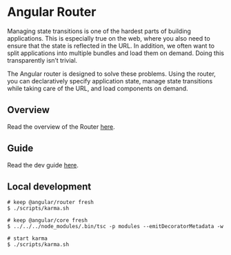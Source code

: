 Angular Router
=========

Managing state transitions is one of the hardest parts of building applications. This is especially true on the web, where you also need to ensure that the state is reflected in the URL. In addition, we often want to split applications into multiple bundles and load them on demand. Doing this transparently isn’t trivial.

The Angular router is designed to solve these problems. Using the router, you can declaratively specify application state, manage state transitions while taking care of the URL, and load components on demand.

## Overview
Read the overview of the Router [here](https://vsavkin.com/angular-2-router-d9e30599f9ea).

## Guide
Read the dev guide [here](https://angular.io/docs/ts/latest/guide/router.html).

## Local development

```
# keep @angular/router fresh
$ ./scripts/karma.sh

# keep @angular/core fresh
$ ../../../node_modules/.bin/tsc -p modules --emitDecoratorMetadata -w

# start karma
$ ./scripts/karma.sh
```
